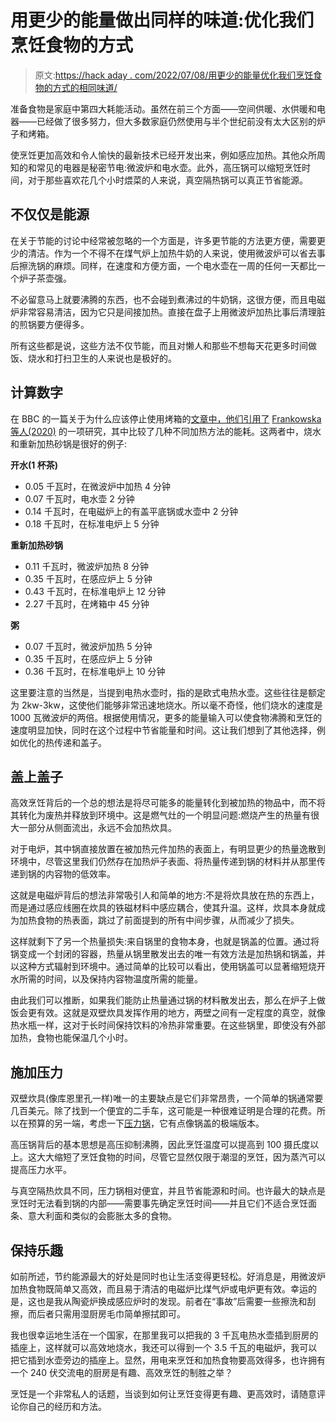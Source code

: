 # 用更少的能量做出同样的味道:优化我们烹饪食物的方式

> 原文:[https://hack aday . com/2022/07/08/用更少的能量优化我们烹饪食物的方式的相同味道/](https://hackaday.com/2022/07/08/same-taste-with-less-energy-optimizing-the-way-we-cook-food/)

准备食物是家庭中第四大耗能活动。虽然在前三个方面——空间供暖、水供暖和电器——已经做了很多努力，但大多数家庭仍然使用与半个世纪前没有太大区别的炉子和烤箱。

使烹饪更加高效和令人愉快的最新技术已经开发出来，例如感应加热。其他众所周知的和常见的电器是秘密节电:微波炉和电水壶。此外，高压锅可以缩短烹饪时间，对于那些喜欢花几个小时煨菜的人来说，真空隔热锅可以真正节省能源。

## 不仅仅是能源

在关于节能的讨论中经常被忽略的一个方面是，许多更节能的方法更方便，需要更少的清洁。作为一个不得不在煤气炉上加热牛奶的人来说，使用微波炉可以省去事后擦洗锅的麻烦。同样，在速度和方便方面，一个电水壶在一周的任何一天都比一个炉子茶壶强。

不必留意马上就要沸腾的东西，也不会碰到煮沸过的牛奶锅，这很方便，而且电磁炉非常容易清洁，因为它只是间接加热。直接在盘子上用微波炉加热比事后清理脏的煎锅要方便得多。

所有这些都是说，这些方法不仅节能，而且对懒人和那些不想每天花更多时间做饭、烧水和打扫卫生的人来说也是极好的。

## 计算数字

在 BBC 的一篇关于为什么应该停止使用烤箱的[文章中，他们引用了](https://www.bbc.co.uk/food/articles/energy_saving_tips) [Frankowska 等人(2020)](https://www.researchgate.net/publication/346962338_Impacts_of_home_cooking_methods_and_appliances_on_the_GHG_emissions_of_food) 的一项研究，其中比较了几种不同加热方法的能耗。这两者中，烧水和重新加热砂锅是很好的例子:

**开水(1 杯茶)**

*   0.05 千瓦时，在微波炉中加热 4 分钟
*   0.07 千瓦时，电水壶 2 分钟
*   0.14 千瓦时，在电磁炉上的有盖平底锅或水壶中 2 分钟
*   0.18 千瓦时，在标准电炉上 5 分钟

**重新加热砂锅**

*   0.11 千瓦时，微波炉加热 8 分钟
*   0.35 千瓦时，在感应炉上 5 分钟
*   0.43 千瓦时，在标准电炉上 12 分钟
*   2.27 千瓦时，在烤箱中 45 分钟

**粥**

*   0.07 千瓦时，微波炉加热 5 分钟
*   0.35 千瓦时，在感应炉上 5 分钟
*   0.36 千瓦时，在标准电炉上 10 分钟

这里要注意的当然是，当提到电热水壶时，指的是欧式电热水壶。这些往往是额定为 2kw-3kw，这使他们能够非常迅速地烧水。所以毫不奇怪，他们烧水的速度是 1000 瓦微波炉的两倍。根据使用情况，更多的能量输入可以使食物沸腾和烹饪的速度明显加快，同时在这个过程中节省能量和时间。这让我们想到了其他选择，例如优化的热传递和盖子。

## 盖上盖子

高效烹饪背后的一个总的想法是将尽可能多的能量转化到被加热的物品中，而不将其转化为废热并释放到环境中。这是燃气灶的一个明显问题:燃烧产生的热量有很大一部分从侧面流出，永远不会加热炊具。

对于电炉，其中锅直接放置在被加热元件加热的表面上，有明显更少的热量逸散到环境中，尽管这里我们仍然存在加热炉子表面、将热量传递到锅的材料并从那里传递到锅的内容物的低效率。

这就是电磁炉背后的想法非常吸引人和简单的地方:不是将炊具放在热的东西上，而是通过感应线圈在炊具的铁磁材料中感应耦合，使其升温。这样，炊具本身就成为加热食物的热表面，跳过了前面提到的所有中间步骤，从而减少了损失。

这样就剩下了另一个热量损失:来自锅里的食物本身，也就是锅盖的位置。通过将锅变成一个封闭的容器，热量从锅里散发出去的唯一有效方法是加热锅和锅盖，并以这种方式辐射到环境中。通过简单的比较可以看出，使用锅盖可以显著缩短烧开水所需的时间，以及保持内容物温度所需的能量。

由此我们可以推断，如果我们能防止热量通过锅的材料散发出去，那么在炉子上做饭会更有效。这就是双壁炊具发挥作用的地方，两壁之间有一定程度的真空，就像热水瓶一样，这对于长时间保持饮料的冷热非常重要。在这些锅里，即使没有外部加热，食物也能保温几个小时。

## 施加压力

双壁炊具(像库恩里孔一样)唯一的主要缺点是它们非常昂贵，一个简单的锅通常要几百美元。除了找到一个便宜的二手车，这可能是一种很难证明是合理的花费。所以在预算的另一端，考虑一下[压力锅](https://en.wikipedia.org/wiki/Pressure_cooking)，它有点像锅盖的极端版本。

高压锅背后的基本思想是高压抑制沸腾，因此烹饪温度可以提高到 100 摄氏度以上。这大大缩短了烹饪食物的时间，尽管它显然仅限于潮湿的烹饪，因为蒸汽可以提高压力水平。

与真空隔热炊具不同，压力锅相对便宜，并且节省能源和时间。也许最大的缺点是烹饪时无法看到锅的内部——需要事先确定烹饪时间——并且它们不适合烹饪面条、意大利面和类似的会膨胀太多的食物。

## 保持乐趣

如前所述，节约能源最大的好处是同时也让生活变得更轻松。好消息是，用微波炉加热食物既简单又高效，而且易于清洁的电磁炉比煤气炉或电炉更有效。幸运的是，这也是我从陶瓷炉换成感应炉时的发现。前者在“事故”后需要一些擦洗和刮擦，而后者只需用湿厨房毛巾简单擦拭即可。

我也很幸运地生活在一个国家，在那里我可以把我的 3 千瓦电热水壶插到厨房的插座上，这样就可以高效地烧水，我还可以得到一个 3.5 千瓦的电磁炉，我可以把它插到水壶旁边的插座上。显然，用电来烹饪和加热食物要高效得多，也许拥有一个 240 伏交流电的厨房是有趣、高效烹饪的制胜之举？

烹饪是一个非常私人的话题，当谈到如何让烹饪变得更有趣、更高效时，请随意评论你自己的经历和方法。